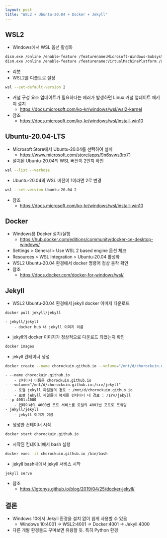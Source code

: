 ```yaml
---
layout: post
title: "WSL2 + Ubuntu-20.04 + Docker + Jekyll"
---
```

## WSL2
- Windows에서 WSL 옵션 활성화
```bash
dism.exe /online /enable-feature /featurename:Microsoft-Windows-Subsystem-Linux /all /norestart
dism.exe /online /enable-feature /featurename:VirtualMachinePlatform /all /norestart
```
- 리붓
- WSL2를 디폴트로 설정
```bash
wsl --set-default-version 2
```
- 커널 구성 요소 업데이트가 필요하다는 에러가 발생하면 Linux 커널 업데이트 패키지 설치
	- <https://docs.microsoft.com/ko-kr/windows/wsl/wsl2-kernel>
- 참조
	- <https://docs.microsoft.com/ko-kr/windows/wsl/install-win10>

## Ubuntu-20.04-LTS
- Microsoft Store에서 Ubuntu-20.04를 선택하여 설치
	- <https://www.microsoft.com/store/apps/9n6svws3rx71>
- 설치된 Ubuntu-20.04의 WSL 버전이 2인지 확인
```bash
wsl --list --verbose
```
- Ubuntu-20.04의 WSL 버전이 1이라면 2로 변경
```bash
wsl --set-version Ubuntu-20.04 2
```
- 참조
	- <https://docs.microsoft.com/ko-kr/windows/wsl/install-win10>

## Docker
- Windows용 Docker 설치/실행
	- <https://hub.docker.com/editions/community/docker-ce-desktop-windows/>
- Settings > General > Use WSL 2 based engine 옵션 체크
- Resources > WSL Integration > Ubuntu-20.04 활성화
- WSL2 Ubuntu-20.04 환경에서 docker 명령어 정상 동작 확인
- 참조
	- <https://docs.docker.com/docker-for-windows/wsl/>

## Jekyll
- WSL2 Ubuntu-20.04 환경에서 jekyll docker 이미지 다운로드
```bash
docker pull jekyll/jekyll
```
	- jekyll/jekyll
		- docker hub 내 jekyll 이미지 이름
- jekyll의 docker 이미지가 정상적으로 다운로드 되었는지 확인
```bash
docker images
```
- jekyll 컨테이너 생성
```bash
docker create --name chorockuin.github.io --volume="/mnt/d/chorockuin.github.io:/srv/jekyll" -p 4001:4000 jekyll/jekyll
```
	- --name chorockuin.github.io
		- 컨테이너 이름은 chorockuin.github.io
	- --volume="/mnt/d/chorockuin.github.io:/srv/jekyll"
		- 로컬 jekyll 파일들의 경로 : /mnt/d/chorockuin.github.io
		- 로컬 jekyll 파일들이 복제될 컨테이너 내 경로 : /srv/jekyll
	- -p 4001:4000
		- 컨테이너의 4000번 포트 서비스를 로컬의 4001번 포트로 포워딩
	- jekyll/jekyll
		- jekyll 이미지 이름
- 생성한 컨테이너 시작
```bash
docker start chorockuin.github.io
```
- 시작된 컨테이너에서 bash 실행
```bash
docker exec -it chorockuin.github.io /bin/bash
```
- jekyll bash내에서 jekyll 서비스 시작
````
jekyll serve
````
- 참조
	- <https://jgtonys.github.io/blog/2019/04/25/docker-jekyll/>

## 결론
- Windows 10에서 Jekyll 환경을 설치 없이 쉽게 사용할 수 있음
	- Windows 10:4001 → WSL2:4001 → Docker:4001 → Jekyll:4000
- 다른 개발 환경들도 꾸며보면 유용할 듯. 특히 Python 환경